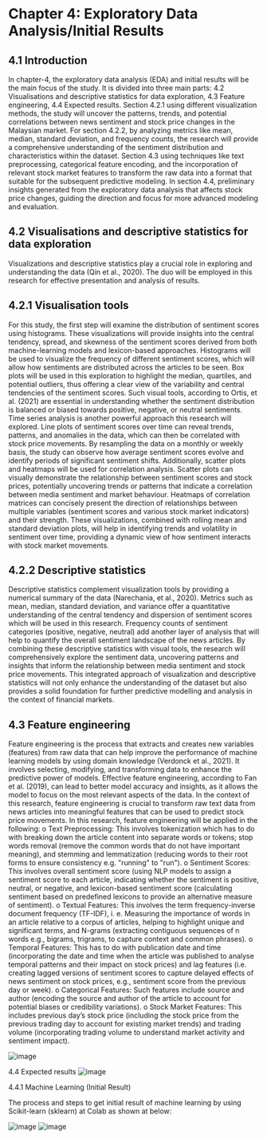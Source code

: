 
# Chapter 4: Exploratory Data Analysis/Initial Results

## 4.1 Introduction
In chapter-4, the exploratory data analysis (EDA) and initial results will be the main focus of the study. It is divided into three main parts: 4.2 Visualisations and descriptive statistics for data exploration, 4.3 Feature engineering, 4.4 Expected results. Section 4.2.1 using different visualization methods, the study will uncover the patterns, trends, and potential correlations between news sentiment and stock price changes in the Malaysian market. For section 4.2.2, by analyzing metrics like mean, median, standard deviation, and frequency counts, the research will provide a comprehensive understanding of the sentiment distribution and characteristics within the dataset. Section 4.3 using techniques like text preprocessing, categorical feature encoding, and the incorporation of relevant stock market features to transform the raw data into a format that suitable for the subsequent predictive modeling. In section 4.4, preliminary insights generated from the exploratory data analysis that affects stock price changes, guiding the direction and focus for more advanced modeling and evaluation.


## 4.2 Visualisations and descriptive statistics for data exploration
Visualizations and descriptive statistics play a crucial role in exploring and understanding the data (Qin et al., 2020). The duo will be employed in this research for effective presentation and analysis of results.


## 4.2.1 Visualisation tools
For this study, the first step will examine the distribution of sentiment scores using histograms. These visualizations will provide insights into the central tendency, spread, and skewness of the sentiment scores derived from both machine-learning models and lexicon-based approaches. Histograms will be used to visualize the frequency of different sentiment scores, which will allow how sentiments are distributed across the articles to be seen. Box plots will be used in this exploration to highlight the median, quartiles, and potential outliers, thus offering a clear view of the variability and central tendencies of the sentiment scores. Such visual tools, according to Ortis, et al. (2021) are essential in understanding whether the sentiment distribution is balanced or biased towards positive, negative, or neutral sentiments.
Time series analysis is another powerful approach this research will explored. Line plots of sentiment scores over time can reveal trends, patterns, and anomalies in the data, which can then be correlated with stock price movements. By resampling the data on a monthly or weekly basis, the study can observe how average sentiment scores evolve and identify periods of significant sentiment shifts. Additionally, scatter plots and heatmaps will be used for correlation analysis. Scatter plots can visually demonstrate the relationship between sentiment scores and stock prices, potentially uncovering trends or patterns that indicate a correlation between media sentiment and market behaviour. Heatmaps of correlation matrices can concisely present the direction of relationships between multiple variables (sentiment scores and various stock market indicators) and their strength. These visualizations, combined with rolling mean and standard deviation plots, will help in identifying trends and volatility in sentiment over time, providing a dynamic view of how sentiment interacts with stock market movements. 


## 4.2.2 Descriptive statistics
Descriptive statistics complement visualization tools by providing a numerical summary of the data (Narechania, et al., 2020). Metrics such as mean, median, standard deviation, and variance offer a quantitative understanding of the central tendency and dispersion of sentiment scores which will be used in this research. Frequency counts of sentiment categories (positive, negative, neutral) add another layer of analysis that will help to quantify the overall sentiment landscape of the news articles. By combining these descriptive statistics with visual tools, the research will comprehensively explore the sentiment data, uncovering patterns and insights that inform the relationship between media sentiment and stock price movements. This integrated approach of visualization and descriptive statistics will not only enhance the understanding of the dataset but also provides a solid foundation for further predictive modelling and analysis in the context of financial markets.


## 4.3 Feature engineering
Feature engineering is the process that extracts and creates new variables (features) from raw data that can help improve the performance of machine learning models by using domain knowledge (Verdonck et al., 2021). It involves selecting, modifying, and transforming data to enhance the predictive power of models. Effective feature engineering, according to Fan et al. (2019), can lead to better model accuracy and insights, as it allows the model to focus on the most relevant aspects of the data. In the context of this research, feature engineering is crucial to transform raw text data from news articles into meaningful features that can be used to predict stock price movements. In this research, feature engineering will be applied in the following:
o	Text Preprocessing: This involves tokenization which has to do with breaking down the article content into separate words or tokens; stop words removal (remove the common words that do not have important meaning), and stemming and lemmatization (reducing words to their root forms to ensure consistency e.g. "running" to "run").
o	Sentiment Scores:  This involves overall sentiment score (using NLP models to assign a sentiment score to each article, indicating whether the sentiment is positive, neutral, or negative, and lexicon-based sentiment score (calculating sentiment based on predefined lexicons to provide an alternative measure of sentiment).
o	Textual Features: This involves the term frequency-inverse document frequency (TF-IDF), i. e. Measuring the importance of words in an article relative to a corpus of articles, helping to highlight unique and significant terms, and N-grams (extracting contiguous sequences of n words e.g., bigrams, trigrams, to capture context and common phrases).
o	Temporal Features: This has to do with publication date and time (incorporating the date and time when the article was published to analyse temporal patterns and their impact on stock prices) and lag features (i.e. creating lagged versions of sentiment scores to capture delayed effects of news sentiment on stock prices, e.g., sentiment score from the previous day or week).
o	Categorical Features: Such features include source and author (encoding the source and author of the article to account for potential biases or credibility variations).
o	Stock Market Features: This includes previous day’s stock price (including the stock price from the previous trading day to account for existing market trends) and trading volume (incorporating trading volume to understand market activity and sentiment impact).

![image](https://github.com/user-attachments/assets/8d1564b3-ec34-4999-a5b4-29febbd975f7)

4.4	Expected results
![image](https://github.com/user-attachments/assets/895fe1bb-d87a-4bf8-aef0-636fdec05f89)

4.4.1 Machine Learning (Initial Result)

The process and steps to get initial result of machine learning by using Scikit-learn (sklearn) at Colab as shown at below: 

![image](https://github.com/user-attachments/assets/2d88d1c6-0478-4d68-bb3a-fdfe7b9acdc1)
![image](https://github.com/user-attachments/assets/7ed6d1d6-eae6-4701-b578-e90487aa5131)


